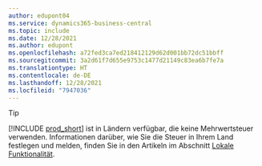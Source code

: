 ```yaml
---
author: edupont04
ms.service: dynamics365-business-central
ms.topic: include
ms.date: 12/28/2021
ms.author: edupont
ms.openlocfilehash: a72fed3ca7ed218412129d62d001bb72dc51bbff
ms.sourcegitcommit: 3a2d61f7d655e9753c1477d21149c83ea6b7fe7a
ms.translationtype: HT
ms.contentlocale: de-DE
ms.lasthandoff: 12/28/2021
ms.locfileid: "7947036"
---
```

> [!TIP]
> [!INCLUDE [prod_short](prod_short.md)] ist in Ländern verfügbar, die keine Mehrwertsteuer verwenden. Informationen darüber, wie Sie die Steuer in Ihrem Land festlegen und melden, finden Sie in den Artikeln im Abschnitt [Lokale Funktionalität](../about-localization.md).  
